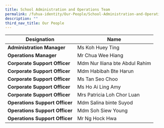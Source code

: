 ```yaml
---
title: School Administration and Operations Team
permalink: /fuhua-identity/Our-People/School-Administration-and-Operations-Team/
description: ""
third_nav_title: Our People
---
```

| Designation      | Name           |
|---------------------------------|----------------------------|
| **Administration Manager**      | Ms Koh Huey Ting   |
| **Operations Manager**          |  Mr Chua Wee Hiang         |
| **Corporate Support Officer**  | Mdm Nur Iliana bte Abdul Rahim |
| **Corporate Support Officer**  | Mdm Habibah Bte Harun      |
| **Corporate Support Officer**  | Ms Tan Seo Choo            |
| **Corporate Support Officer**   | Ms Ho Ai Ling Amy          |
| **Corporate Support Officer**   | Mrs Patricia Loh Chor Luan |
| **Operations Support Officer**  | Mdm Salina binte Suyod     |
| **Operations Support Officer** | Mdm Soh Siew Young         |
| **Operations Support Officer**  | Mr Ng Hock Hwa             |